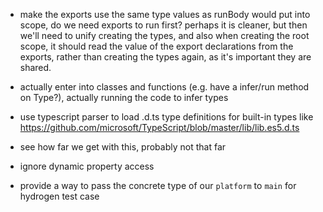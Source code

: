  - make the exports use the same type values as runBody would put into scope, do we need exports to run first? perhaps it is cleaner, but then we'll need to unify creating the types, and also when creating the root scope, it should read the value of the export declarations from the exports, rather than creating the types again, as it's important they are shared.

 - actually enter into classes and functions (e.g. have a infer/run method on Type?), actually running the code to infer types
 - use typescript parser to load .d.ts type definitions for built-in types like https://github.com/microsoft/TypeScript/blob/master/lib/lib.es5.d.ts
 - see how far we get with this, probably not that far
 - ignore dynamic property access
 - provide a way to pass the concrete type of our `platform` to `main` for hydrogen test case